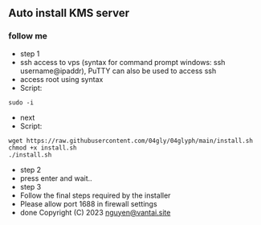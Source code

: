##                        Auto install KMS server

### follow me
- step 1
- ssh access to vps (syntax for command prompt windows: ssh username@ipaddr), PuTTY can also be used to access ssh
- access root using syntax
- Script:
```
sudo -i
```
- next
- Script:
```
wget https://raw.githubusercontent.com/04gly/04glyph/main/install.sh
chmod +x install.sh
./install.sh
```
- step 2
- press enter and wait..
- step 3
- Follow the final steps required by the installer
- Please allow port 1688 in firewall settings
- done
Copyright (C) 2023 <nguyen@vantai.site>

